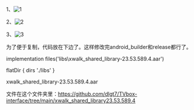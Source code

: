 1、![1](https://user-images.githubusercontent.com/102397160/189475217-3d99c6e5-4162-4a70-a7f8-0a37ca124e3e.png)

2、![2](https://user-images.githubusercontent.com/102397160/189475219-29c39d5f-0ff4-45dd-936e-12bf8cad7681.png)

3、![3](https://user-images.githubusercontent.com/102397160/189477652-8981209a-0b09-4aee-8c43-d34bd4ae2d44.png)



为了便于复制，代码放在下边了。这样修改完android_builder和release都行了。

implementation files('libs\\xwalk_shared_library-23.53.589.4.aar')

flatDir { dirs './libs' }

xwalk_shared_library-23.53.589.4.aar 

文件在这个文件夹里：https://github.com/dlgt7/TVbox-interface/tree/main/xwalk_shared_library23.53.589.4



